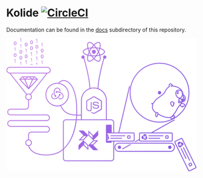 # Kolide [![CircleCI](https://circleci.com/gh/kolide/kolide-ose.svg?style=svg&circle-token=2573c239b7f18967040d2dec95ca5f71cfc90693)](https://circleci.com/gh/kolide/kolide-ose)

Documentation can be found in the [docs](./docs/README.md) subdirectory of this repository.

![Kolide](./assets/images/rube.png)